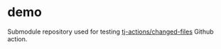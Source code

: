 # demo
Submodule repository used for testing [tj-actions/changed-files](https://github.com/tj-actions/changed-files) Github action.
